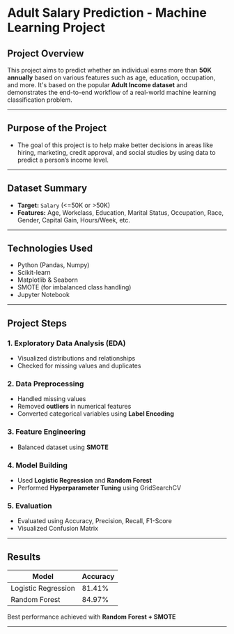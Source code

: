 #  Adult Salary Prediction - Machine Learning Project

##  Project Overview

This project aims to predict whether an individual earns more than **50K annually** based on various features such as age, education, occupation, and more. It's based on the popular **Adult Income dataset** and demonstrates the end-to-end workflow of a real-world machine learning classification problem.

---
## Purpose of the Project
- The goal of this project is to help make better decisions in areas like hiring, marketing, credit approval, and social studies by using data to predict a person’s income level.

---
##  Dataset Summary

- **Target:** `Salary` (<=50K or >50K)  
- **Features:** Age, Workclass, Education, Marital Status, Occupation, Race, Gender, Capital Gain, Hours/Week, etc.

---

##  Technologies Used

- Python (Pandas, Numpy)
- Scikit-learn
- Matplotlib & Seaborn
- SMOTE (for imbalanced class handling)
- Jupyter Notebook

---

##  Project Steps

### 1. Exploratory Data Analysis (EDA)
- Visualized distributions and relationships
- Checked for missing values and duplicates

### 2. Data Preprocessing
- Handled missing values
- Removed **outliers** in numerical features
- Converted categorical variables using **Label Encoding**

### 3. Feature Engineering
- Balanced dataset using **SMOTE**

### 4. Model Building
- Used **Logistic Regression** and **Random Forest**
- Performed **Hyperparameter Tuning** using GridSearchCV

### 5. Evaluation
- Evaluated using Accuracy, Precision, Recall, F1-Score
- Visualized Confusion Matrix

---

##  Results

| Model              | Accuracy |
|-------------------|----------|
| Logistic Regression | 81.41%    |
| Random Forest       | 84.97%    |

Best performance achieved with **Random Forest + SMOTE**

---
